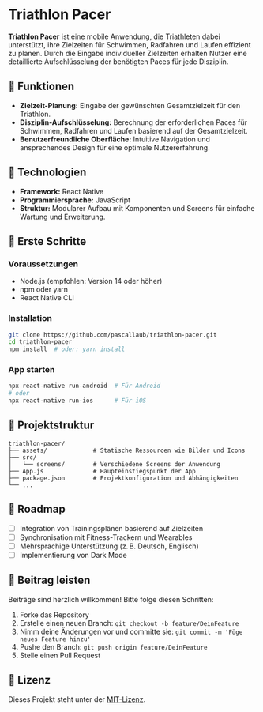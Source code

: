 # Triathlon Pacer

**Triathlon Pacer** ist eine mobile Anwendung, die Triathleten dabei unterstützt, ihre Zielzeiten für Schwimmen, Radfahren und Laufen effizient zu planen. Durch die Eingabe individueller Zielzeiten erhalten Nutzer eine detaillierte Aufschlüsselung der benötigten Paces für jede Disziplin.

## 🏁 Funktionen

- **Zielzeit-Planung:** Eingabe der gewünschten Gesamtzielzeit für den Triathlon.
- **Disziplin-Aufschlüsselung:** Berechnung der erforderlichen Paces für Schwimmen, Radfahren und Laufen basierend auf der Gesamtzielzeit.
- **Benutzerfreundliche Oberfläche:** Intuitive Navigation und ansprechendes Design für eine optimale Nutzererfahrung.

## 📱 Technologien

- **Framework:** React Native
- **Programmiersprache:** JavaScript
- **Struktur:** Modularer Aufbau mit Komponenten und Screens für einfache Wartung und Erweiterung.

## 🚀 Erste Schritte

### Voraussetzungen

- Node.js (empfohlen: Version 14 oder höher)
- npm oder yarn
- React Native CLI

### Installation

```bash
git clone https://github.com/pascallaub/triathlon-pacer.git
cd triathlon-pacer
npm install  # oder: yarn install
```

### App starten

```bash
npx react-native run-android  # Für Android
# oder
npx react-native run-ios      # Für iOS
```

## 📂 Projektstruktur

```
triathlon-pacer/
├── assets/             # Statische Ressourcen wie Bilder und Icons
├── src/
│   └── screens/        # Verschiedene Screens der Anwendung
├── App.js              # Haupteinstiegspunkt der App
├── package.json        # Projektkonfiguration und Abhängigkeiten
└── ...
```

## 📌 Roadmap

- [ ] Integration von Trainingsplänen basierend auf Zielzeiten
- [ ] Synchronisation mit Fitness-Trackern und Wearables
- [ ] Mehrsprachige Unterstützung (z. B. Deutsch, Englisch)
- [ ] Implementierung von Dark Mode

## 🤝 Beitrag leisten

Beiträge sind herzlich willkommen! Bitte folge diesen Schritten:

1. Forke das Repository
2. Erstelle einen neuen Branch: `git checkout -b feature/DeinFeature`
3. Nimm deine Änderungen vor und committe sie: `git commit -m 'Füge neues Feature hinzu'`
4. Pushe den Branch: `git push origin feature/DeinFeature`
5. Stelle einen Pull Request

## 📄 Lizenz

Dieses Projekt steht unter der [MIT-Lizenz](LICENSE).
